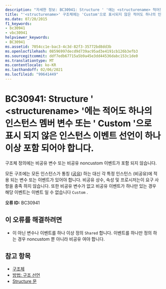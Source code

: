```yaml
---
description: "자세한 정보: BC30941: Structure ' '에는 <structurename> 적어도 하나의 인스턴스 멤버 변수 또는 ' Custom '으로 표시 되지 않은 인스턴스 이벤트 선언이 하나 이상 포함 되어야 합니다."
title: "'<structurename>' 구조체에는 'Custom'으로 표시되지 않은 적어도 하나의 인스턴스 멤버 변수 또는 이벤트 선언이 있어야 합니다."
ms.date: 07/20/2015
f1_keywords:
- bc30941
- vbc30941
helpviewer_keywords:
- BC30941
ms.assetid: 7054cc1e-bac3-4c3d-82f3-35772bd8dd3b
ms.openlocfilehash: 08596997decd9d739ac95ad3e4191cb126b3efb3
ms.sourcegitcommit: ddf7edb67715a5b9a45e3dd44536dabc153c1de0
ms.translationtype: MT
ms.contentlocale: ko-KR
ms.lasthandoff: 02/06/2021
ms.locfileid: "99641449"
---
```

# <a name="bc30941-structure-structurename-must-contain-at-least-one-instance-member-variable-or-at-least-one-instance-event-declaration-not-marked-custom"></a>BC30941: Structure ' \<structurename> '에는 적어도 하나의 인스턴스 멤버 변수 또는 ' Custom '으로 표시 되지 않은 인스턴스 이벤트 선언이 하나 이상 포함 되어야 합니다.

구조체 정의에는 비공유 변수 또는 비공유 noncustom 이벤트가 포함 되지 않습니다.

 모든 구조에는 모든 인스턴스가 통칭 ([공유](../modifiers/shared.md)) 하는 대신 각 특정 인스턴스 (비공유)에 적용 되는 변수 또는 이벤트가 있어야 합니다. 비공유 상수, 속성 및 프로시저는이 요구 사항을 충족 하지 않습니다. 또한 비공유 변수가 없고 비공유 이벤트가 하나만 있는 경우 해당 이벤트는 이벤트 일 수 없습니다 `Custom` .

 **오류 ID:** BC30941

## <a name="to-correct-this-error"></a>이 오류를 해결하려면

- 이 아닌 변수나 이벤트를 하나 이상 정의 `Shared` 합니다. 이벤트를 하나만 정의 하는 경우 noncustom 뿐 아니라 비공유 여야 합니다.

## <a name="see-also"></a>참고 항목

- [구조체](../../programming-guide/language-features/data-types/structures.md)
- [방법: 구조 선언](../../programming-guide/language-features/data-types/how-to-declare-a-structure.md)
- [Structure 문](../statements/structure-statement.md)
